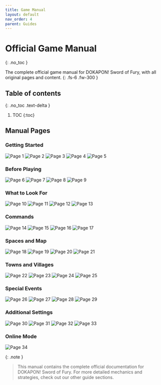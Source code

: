 ```yaml
---
title: Game Manual
layout: default
nav_order: 4
parent: Guides
---
```


# Official Game Manual
{: .no_toc }

The complete official game manual for DOKAPON! Sword of Fury, with all original pages and content.
{: .fs-6 .fw-300 }

## Table of contents
{: .no_toc .text-delta }

1. TOC
{:toc}

## Manual Pages

### Getting Started
![Page 1](/assets/images/guideimages/01.png)
![Page 2](/assets/images/guideimages/02.png)
![Page 3](/assets/images/guideimages/03.png)
![Page 4](/assets/images/guideimages/04.png)
![Page 5](/assets/images/guideimages/05.png)

### Before Playing
![Page 6](/assets/images/guideimages/06.png)
![Page 7](/assets/images/guideimages/07.png)
![Page 8](/assets/images/guideimages/08.png)
![Page 9](/assets/images/guideimages/09.png)

### What to Look For
![Page 10](/assets/images/guideimages/10.png)
![Page 11](/assets/images/guideimages/11.png)
![Page 12](/assets/images/guideimages/12.png)
![Page 13](/assets/images/guideimages/13.png)

### Commands
![Page 14](/assets/images/guideimages/14.png)
![Page 15](/assets/images/guideimages/15.png)
![Page 16](/assets/images/guideimages/16.png)
![Page 17](/assets/images/guideimages/17.png)

### Spaces and Map
![Page 18](/assets/images/guideimages/18.png)
![Page 19](/assets/images/guideimages/19.png)
![Page 20](/assets/images/guideimages/20.png)
![Page 21](/assets/images/guideimages/21.png)

### Towns and Villages
![Page 22](/assets/images/guideimages/22.png)
![Page 23](/assets/images/guideimages/23.png)
![Page 24](/assets/images/guideimages/24.png)
![Page 25](/assets/images/guideimages/25.png)

### Special Events
![Page 26](/assets/images/guideimages/26.png)
![Page 27](/assets/images/guideimages/27.png)
![Page 28](/assets/images/guideimages/28.png)
![Page 29](/assets/images/guideimages/29.png)

### Additional Settings
![Page 30](/assets/images/guideimages/30.png)
![Page 31](/assets/images/guideimages/31.png)
![Page 32](/assets/images/guideimages/32.png)
![Page 33](/assets/images/guideimages/33.png)

### Online Mode
![Page 34](/assets/images/guideimages/34.png)

{: .note }
> This manual contains the complete official documentation for DOKAPON! Sword of Fury. For more detailed mechanics and strategies, check out our other guide sections.